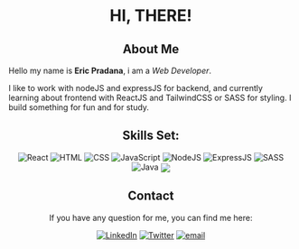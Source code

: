 <div align="center">

# **HI, THERE!**

## **About Me**

<div align="left">

Hello my name is **Eric Pradana**,
i am a _Web Developer_.</h2>

I like to work with nodeJS and expressJS for backend, and currently learning about frontend with ReactJS and TailwindCSS or SASS for styling. I build something for fun and for study.

</div>

## **Skills Set:**

<img alt="React" src="https://img.shields.io/badge/react-%2320232a.svg?style=for-the-badge&logo=react&logoColor=%2361DAFB" />
<img alt="HTML" src="https://img.shields.io/badge/HTML5-E34F26?style=for-the-badge&logo=html5&logoColor=white" />
<img alt="CSS" src="https://img.shields.io/badge/CSS3-1572B6?style=for-the-badge&logo=css3&logoColor=white" />
<img alt="JavaScript" src="https://img.shields.io/badge/JavaScript-F7DF1E?style=for-the-badge&logo=javascript&logoColor=black" />
<img alt="NodeJS" src="https://img.shields.io/badge/Node.js-43853D?style=for-the-badge&logo=node.js&logoColor=white" />
<img alt="ExpressJS" src="https://img.shields.io/badge/Express.js-404D59?style=for-the-badge" />
<img alt="SASS" src="https://img.shields.io/badge/Sass-CC6699?style=for-the-badge&logo=sass&logoColor=white" />
<img alt="Java" src="https://img.shields.io/badge/Java-ED8B00?style=for-the-badge&logo=java&logoColor=white" />

<img align="center" src="https://github-readme-stats.vercel.app/api/top-langs/?username=ericprd&theme=cobalt" />

## **Contact**

If you have any question for me,
you can find me here:

<a href="https://www.linkedin.com/in/eric-pradana-4887a91a4/"><img alt="LinkedIn" src="https://img.shields.io/badge/LinkedIn-0077B5?style=for-the-badge&logo=linkedin&logoColor=white"/></a>
<a href="https://twitter.com/_livingDe4th"><img alt="Twitter" src="https://img.shields.io/badge/Twitter-1DA1F2?style=for-the-badge&logo=twitter&logoColor=white"/></a>
<a href="mailto:ericpradana@proton.me"><img alt="email" src="https://img.shields.io/badge/ProtonMail-8B89CC?style=for-the-badge&logo=protonmail&logoColor=white"/></a>

</div>
